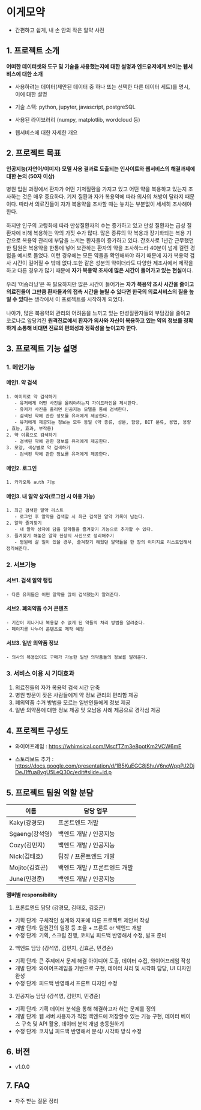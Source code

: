 # 이게모약
- 간편하고 쉽게, 내 손 안의 작은 알약 사전


## 1. 프로젝트 소개

**어떠한 데이터셋와 도구 및 기술을 사용했는지에 대한 설명과 엔드유저에게 보이는 웹서비스에 대한 소개**

  - 사용하려는 데이터(제안된 데이터 중 하나 또는 선택한 다른 데이터 세트)를 명시, 이에 대한 설명

  - 기술 스택: python, jupyter, javascript, postgreSQL

  - 사용된 라이브러리 (numpy, matplotlib, wordcloud 등)

  - 웹서비스에 대한 자세한 개요

## 2. 프로젝트 목표

**인공지능(자연어/이미지) 모델 사용 결과로 도출되는 인사이트와 웹서비스의 해결과제에 대한 논의 (50자 이상)**
  
병원 입원 과정에서 환자가 어떤 기저질환을 가지고 있고 어떤 약을 복용하고 있는지 조사하는 것은 매우 중요하다. 기저 질환과 자가 복용약에 따라 의사의 처방이 달라지 때문이다. 따라서 의료진들이 자가 복용약을 조사할 때는 놓치는 부분없이 세세히 조사해야한다.<br><br>
하지만 인구의 고령화에 따라 만성질환자의 수는 증가하고 있고 만성 질환자는 급성 질환자에 비해 복용하는 약의 가짓 수가 많다. 많은 종류의 약 복용과 장기화되는 복용 기간으로 복용약 관리에 부담을 느끼는 환자들이 증가하고 있다. 간호사로 1년간 근무했던 한 팀원은 복용약을 한통에 넣어 보관하는 환자의 약을 조사하느라 40분이 넘게 걸린 경험을 예시로 들었다. 이런 경우에는 모든 약들을 확인해봐야 하기 때문에 자가 복용약 검사 시간이 길어질 수 밖에 없다.또한 같은 성분의 약이더라도 다양한 제조사에서 제작을 하고 다른 경우가 많기 때문에 **자가 복용약 조사에 많은 시간이 들어가고 있는 현실**이다.<br><br>
우리 '머슴러닝'은 꼭 필요하지만 많은 시간이 들어가는 **자가 복용약 조사 시간을 줄이고 의료진들이 그만큼 환자들과의 접촉 시간을 늘릴 수 있다면 한국의 의료서비스의 질을 높일 수 있다**는 생각에서 이 프로젝트를 시작하게 되었다.<br><br>
나아가, 많은 복용약의 관리의 어려움을 느끼고 있는 만성질환자들의 부담감을 줄이고 코로나로 앞당겨진 **원격진료에서 환자가 의사와 자신이 복용하고 있는 약의 정보를 정확하게 소통해 비대면 진료의 편의성과 정확성을 높이고자 한다**.

## 3. 프로젝트 기능 설명

  ###  1. 메인기능
  #### 메인1. 약 검색
    1. 이미지로 약 검색하기
       - 유저에게 어떤 사진을 올려야하는지 가이드라인을 제시한다.
       - 유저가 사진을 올리면 인공지능 모델을 통해 검색한다.
       - 검색된 약에 관한 정보를 유저에게 제공한다.
       - 유저에게 제공되는 정보는 모두 동일 (약 종류, 성분, 함량, BIT 분류, 용법, 용량 , 효능, 효과, 부작용) 
    2. 약 이름으로 검색하기
       - 검색된 약에 관한 정보를 유저에게 제공한다.
    3. 모양, 색상별로 약 검색하기
       - 검색된 약에 관한 정보를 유저에게 제공한다.
  #### 메인2. 로그인
    1. 카카오톡 auth 기능
  #### 메인3. 내 알약 상자(로그인 시 이용 가능)
    1. 최근 검색한 알약 리스트
       - 로그인 후 알약을 검색할 시 최근 검색한 알약 기록이 남는다.
    2. 알약 즐겨찾기
       - 내 알약 상자에 담을 알약들을 즐겨찾기 기능으로 추가할 수 있다.
    3. 즐겨찾기 해놓은 알약 한장의 사진으로 정리해주기
       - 병원에 갈 일이 있을 경우, 즐겨찾기 해뒀던 알약들을 한 장의 이미지로 리스트업해서 정리해준다.

  ###  2. 서브기능
  #### 서브1. 검색 알약 랭킹
    - 다른 유저들은 어떤 알약을 많이 검색했는지 알려준다.
  #### 서브2. 폐의약품 수거 콘텐츠
    - 기간이 지나거나 복용할 수 없게 된 약들의 처리 방법을 알려준다.
    - 페이지를 나누어 콘텐츠로 제작 예정
  #### 서브3. 일반 의약품 정보
    - 의사의 복용없이도 구매가 가능한 일반 의약품들의 정보를 알려준다.
  
  ###  3. 서비스 이용 시 기대효과
  1. 의료진들의 자가 복용약 검색 시간 단축
  2. 병원 방문이 잦은 사람들에게 약 정보 관리의 편리함 제공
  3. 폐의약품 수거 방법을 모르는 일반인들에게 정보 제공
  4. 일반 의약품에 대한 정보 제공 및 오남용 사례 제공으로 경각심 제공

## 4. 프로젝트 구성도
  
  - 와이어프레임 : https://whimsical.com/MscfTZm3e8potKm2VCW6mE
  
  - 스토리보드 추가 : https://docs.google.com/presentation/d/1B5KuEGC8jShuV6noWppPJ2DjDeJ1ffua8vgU5LeQ30c/edit#slide=id.p

## 5. 프로젝트 팀원 역할 분담

| 이름 | 담당 업무 |
| ------ | ------ |
| Kaky(강경모) | 프론트엔드 개발 |
| Sgaeng(강석영) | 백엔드 개발 / 인공지능 |
| Cozy(김민지) | 백엔드 개발 / 인공지능 |
| Nick(김태호) | 팀장 / 프론트엔드 개발 |
| Mojito(김효곤) | 백엔드 개발 / 프론트엔드 개발 |
| June(민경준) | 백엔드 개발 / 인공지능 |


**멤버별 responsibility**

1. 프론트엔드 담당 (강경모, 김태호, 김효곤)

- 기획 단계: 구체적인 설계와 지표에 따른 프로젝트 제안서 작성
- 개발 단계: 팀원간의 일정 등 조율 + 프론트 or 백엔드 개발
- 수정 단계: 기획, 스크럼 진행, 코치님 피드백 반영해서 수정, 발표 준비

2. 백엔드 담당 (강석영, 김민지, 김효곤, 민경준)

- 기획 단계: 큰 주제에서 문제 해결 아이디어 도출, 데이터 수집, 와이어프레임 작성
- 개발 단계: 와이어프레임을 기반으로 구현, 데이터 처리 및 시각화 담당, UI 디자인 완성
- 수정 단계: 피드백 반영해서 프론트 디자인 수정

 3. 인공지능 담당 (강석영, 김민지, 민경준)

- 기획 단계: 기획 데이터 분석을 통해 해결하고자 하는 문제를 정의
- 개발 단계: 웹 서버 사용자가 직접 백엔드에 저장할수 있는 기능 구현, 데이터 베이스 구축 및 API 활용, 데이터 분석 개념 총동원하기
- 수정 단계: 코치님 피드백 반영해서 분석/ 시각화 방식 수정

## 6. 버전
  - v1.0.0

## 7. FAQ
  - 자주 받는 질문 정리
